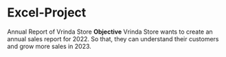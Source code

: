 # Excel-Project
Annual Report of Vrinda Store
**Objective**
Vrinda Store wants to create an annual sales report for 2022. So that, they can understand their customers and grow more sales in 2023.
